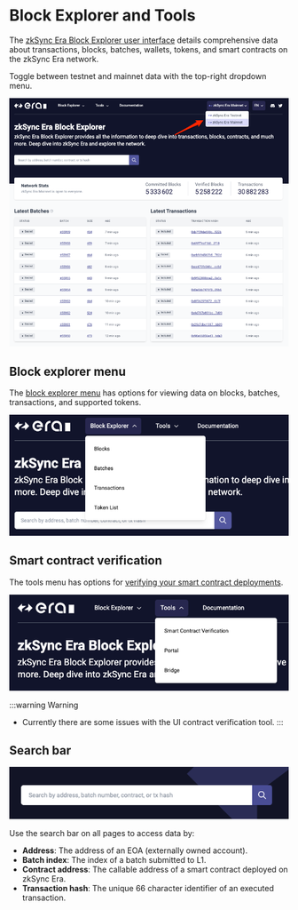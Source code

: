 # Block Explorer and Tools

The [zkSync Era Block Explorer user interface](https://explorer.zksync.io/) details comprehensive data about transactions, blocks, batches, wallets, tokens, and smart contracts on the zkSync Era network.

Toggle between testnet and mainnet data with the top-right dropdown menu.

![zkSync Era Block Explorer](../../assets/images/block-explorer-front-ui.png)

## Block explorer menu

The [block explorer menu](./block-explorer-menu.md) has options for viewing data on blocks, batches, transactions, and supported tokens.

![zkSync Era block explorer menu](../../assets/images/block-explorer-menu.png)

## Smart contract verification

The tools menu has options for [verifying your smart contract deployments](./contract-verification.md).

![zkSync Era tools menu](../../assets/images/tools-menu.png)

:::warning Warning

- Currently there are some issues with the UI contract verification tool.
  :::

## Search bar

![zkSync Era search bar](../../assets/images/search-bar.png)

Use the search bar on all pages to access data by:

- **Address**: The address of an EOA (externally owned account).
- **Batch index**: The index of a batch submitted to L1.
- **Contract address**: The callable address of a smart contract deployed on zkSync Era.
- **Transaction hash**: The unique 66 character identifier of an executed transaction.
